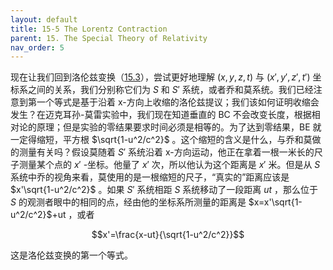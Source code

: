 ```yaml
---
layout: default
title: 15-5 The Lorentz Contraction
parent: 15. The Special Theory of Relativity
nav_order: 5
---
```

现在让我们回到洛伦兹变换（[15.3](/volume-1/15-the-special-theory-of-relativity/15-2-the-lorentz-transformation.html#eq-15-3)），尝试更好地理解 $(x,y,z,t)$ 与 $(x',y',z',t')$ 坐标系之间的关系，我们分别称它们为 $S$ 和 $S'$ 系统，或者乔和莫系统。我们已经注意到第一个等式是基于沿着 x-方向上收缩的洛伦兹提议；我们该如何证明收缩会发生？在迈克耳孙-莫雷实验中，我们现在知道垂直的 BC 不会改变长度，根据相对论的原理；但是实验的零结果要求时间必须是相等的。为了达到零结果，BE 就一定得缩短，平方根 $\sqrt{1-u^2/c^2}$ 。这个缩短的含义是什么，与乔和莫做的测量有关吗？假设莫随着 $S'$ 系统沿着 x-方向运动，他正在拿着一根一米长的尺子测量某个点的 $x'$ -坐标。他量了 $x'$ 次，所以他认为这个距离是 $x'$ 米。但是从 $S$ 系统中乔的视角来看，莫使用的是一根缩短的尺子，“真实的”距离应该是 $x'\sqrt{1-u^2/c^2}$ 。如果 $S'$ 系统相距 $S$ 系统移动了一段距离 $ut$ ，那么位于 $S$ 的观测者眼中的相同的点，经由他的坐标系所测量的距离是 $x=x'\sqrt{1-u^2/c^2}$+ut ，或者

$$x'=\frac{x-ut}{\sqrt{1-u^2/c^2}}$$

这是洛伦兹变换的第一个等式。

